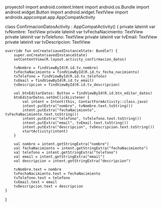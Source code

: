 proyecto1
import android.content.Intent
import android.os.Bundle
import android.widget.Button
import android.widget.TextView
import androidx.appcompat.app.AppCompatActivity

class ConfirmacionDatosActivity : AppCompatActivity() {
    private lateinit var tvNombre: TextView
    private lateinit var tvFechaNacimiento: TextView
    private lateinit var tvTelefono: TextView
    private lateinit var tvEmail: TextView
    private lateinit var tvDescripcion: TextView

    override fun onCreate(savedInstanceState: Bundle?) {
        super.onCreate(savedInstanceState)
        setContentView(R.layout.activity_confirmacion_datos)

        tvNombre = findViewById(R.id.tv_nombre)
        tvFechaNacimiento = findViewById(R.id.tv_fecha_nacimiento)
        tvTelefono = findViewById(R.id.tv_telefono)
        tvEmail = findViewById(R.id.tv_email)
        tvDescripcion = findViewById(R.id.tv_descripcion)

        val btnEditarDatos: Button = findViewById(R.id.btn_editar_datos)
        btnEditarDatos.setOnClickListener {
            val intent = Intent(this, ContactFormActivity::class.java)
            intent.putExtra("nombre", tvNombre.text.toString())
            intent.putExtra("fechaNacimiento", tvFechaNacimiento.text.toString())
            intent.putExtra("telefono", tvTelefono.text.toString())
            intent.putExtra("email", tvEmail.text.toString())
            intent.putExtra("descripcion", tvDescripcion.text.toString())
            startActivity(intent)
        }

        val nombre = intent.getStringExtra("nombre")
        val fechaNacimiento = intent.getStringExtra("fechaNacimiento")
        val telefono = intent.getStringExtra("telefono")
        val email = intent.getStringExtra("email")
        val descripcion = intent.getStringExtra("descripcion")

        tvNombre.text = nombre
        tvFechaNacimiento.text = fechaNacimiento
        tvTelefono.text = telefono
        tvEmail.text = email
        tvDescripcion.text = descripcion
    }
}
